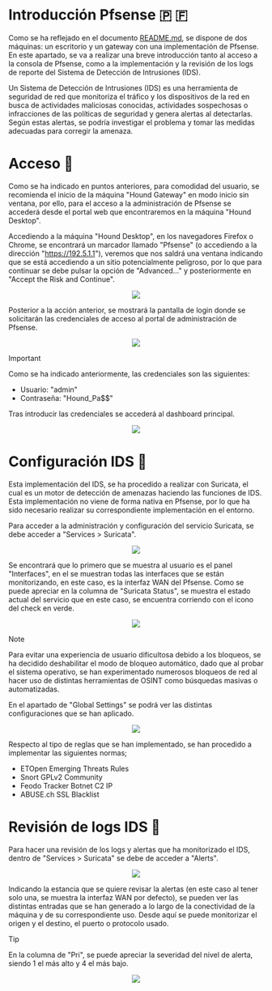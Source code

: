 # Introducción Pfsense 🇵 🇫

Como se ha reflejado en el documento [README.md](https://github.com/DavidG4p/Hound-Project/blob/main/README.md?plain=1#the-hound-project-), se dispone de dos máquinas: un escritorio y un gateway con una 
implementación de Pfsense. En este apartado, se va a realizar una breve introducción tanto al acceso a la consola de Pfsense, como a la implementación y la revisión de los logs de reporte del Sistema de 
Detección de Intrusiones (IDS).

Un Sistema de Detección de Intrusiones (IDS) es una herramienta de seguridad de red que monitoriza el tráfico y los dispositivos de la red en busca de actividades maliciosas conocidas, actividades sospechosas 
o infracciones de las políticas de seguridad y genera alertas al detectarlas. Según estas alertas, se podría investigar el problema y tomar las medidas adecuadas para corregir la amenaza.

# Acceso 🚪

Como se ha indicado en puntos anteriores, para comodidad del usuario, se recomienda el inicio de la máquina "Hound Gateway" en modo inicio sin ventana, por ello, para el acceso a la administración de Pfsense 
se accederá desde el portal web que encontraremos en la máquina "Hound Desktop".

Accediendo a la máquina "Hound Desktop", en los navegadores Firefox o Chrome, se encontrará un marcador llamado "Pfsense" (o accediendo a la dirección "https://192.5.1.1"), veremos que nos saldrá una ventana
indicando que se está accediendo a un sitio potencialmente peligroso, por lo que para continuar se debe pulsar la opción de "Advanced..." y posteriormente en "Accept the Risk and Continue".

<p align="center">
<img src="https://github.com/user-attachments/assets/2eb84ae6-6cbf-4241-87e0-4bb1a7983558"
</p>

Posterior a la acción anterior, se mostrará la pantalla de login donde se solicitarán las credenciales de acceso al portal de administración de Pfsense.

<p align="center">
<img src="https://github.com/user-attachments/assets/ab18ef11-1276-459a-818d-1d65b00b40d2"
</p>
  
> [!IMPORTANT]
> Como se ha indicado anteriormente, las credenciales son las siguientes:
> - Usuario: "admin"
> - Contraseña: "Hound_Pa$$"

Tras introducir las credenciales se accederá al dashboard principal.

<p align="center">
<img src="https://github.com/user-attachments/assets/445381ed-ccd1-4867-bc0f-20e26ef721f7"
</p>

# Configuración IDS 📜

Esta implementación del IDS, se ha procedido a realizar con Suricata, el cual es un motor de detección de amenazas haciendo las funciones de IDS. Esta implementación no viene de forma nativa en Pfsense, por 
lo que ha sido necesario realizar su correspondiente implementación en el entorno.

Para acceder a la administración y configuración del servicio Suricata, se debe acceder a "Services > Suricata". 

<p align="center">
<img src="https://github.com/user-attachments/assets/f6565a23-bd19-4f80-b971-f74d63482ce2"
</p>

Se encontrará que lo primero que se muestra al usuario es el panel "Interfaces", en el se muestran todas las interfaces que se están monitorizando, en este caso, es la interfaz WAN del Pfsense. Como se puede apreciar en la 
columna de "Suricata Status", se muestra el estado actual del servicio que en este caso, se encuentra corriendo con el icono del check en verde. 

<p align="center">
<img src="https://github.com/user-attachments/assets/c05c176c-6162-4649-a37e-93709f6aa525"
</p>

> [!NOTE]
> Para evitar una experiencia de usuario dificultosa debido a los bloqueos, se ha decidido deshabilitar el modo de bloqueo automático, dado que al probar el sistema operativo, se han experimentado numerosos bloqueos
> de red al hacer uso de distintas herramientas de OSINT como búsquedas masivas o automatizadas.

En el apartado de "Global Settings" se podrá ver las distintas configuraciones que se han aplicado.

<p align="center">
<img src="https://github.com/user-attachments/assets/817c9809-2287-495e-a541-7c805c9c6d1d"
</p>

Respecto al tipo de reglas que se han implementado, se han procedido a implementar las siguientes normas;
- ETOpen Emerging Threats Rules
- Snort GPLv2 Community 
- Feodo Tracker Botnet C2 IP
- ABUSE.ch SSL Blacklist

# Revisión de logs IDS 📖
Para hacer una revisión de los logs y alertas que ha monitorizado el IDS, dentro de "Services > Suricata" se debe de acceder a "Alerts".

<p align="center">
<img src="https://github.com/user-attachments/assets/30bd5ed6-9a74-44b7-be77-f4313d967637"
</p>

Indicando la estancia que se quiere revisar la alertas (en este caso al tener solo una, se muestra la interfaz WAN por defecto), se pueden ver las distintas entradas que se han generado a lo largo de la 
conectividad de la máquina y de su correspondiente uso. Desde aquí se puede monitorizar el origen y el destino, el puerto o protocolo usado.

> [!TIP]
> En la columna de "Pri", se puede apreciar la severidad del nivel de alerta, siendo 1 el más alto y 4 el más bajo.

<p align="center">
<img src="https://github.com/user-attachments/assets/608e3785-6d7d-4942-964f-3b9bb009b9f0"
</p>
